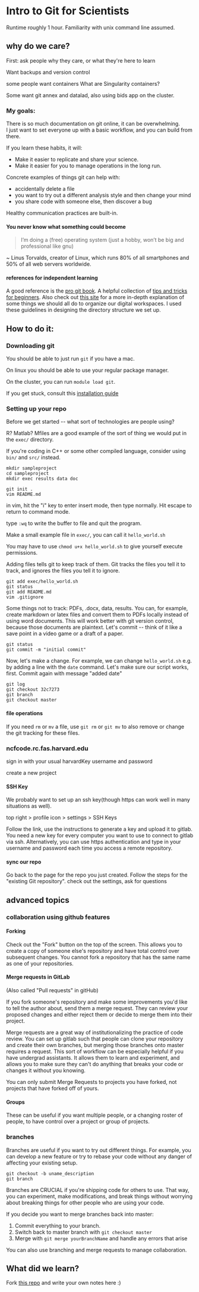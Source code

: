 # Intro to Git for Scientists
Runtime roughly 1 hour. Familiarity with unix command line assumed.

## why do we care?
First: ask people why they care, or what they're here to learn

Want backups and version control

some people want containers
What are Singularity containers?

Some want git annex and datalad, also using bids app on the cluster.

### My goals:
There is so much documentation on git online, it can be overwhelming.  
I just want to set everyone up with a basic workflow, and you can build from there.

If you learn these habits, it will:
- Make it easier to replicate and share your science.
- Make it easier for you to manage operations in the long run.

Concrete examples of things git can help with:
- accidentally delete a file
- you want to try out a different analysis style and then change your mind
- you share code with someone else, then discover a bug

Healthy communication practices are built-in.

#### You never know what something could become

> I’m doing a (free) operating system (just a hobby, won’t be big and
> professional like gnu)

~ Linus Torvalds, creator of Linux, which runs 80% of all smartphones and 50% of all web servers worldwide.

#### references for independent learning
A good reference is the [pro git book](https://git-scm.com/book/en/v2).
A helpful collection of [tips and tricks for beginners](http://ohshitgit.com).
Also check out [this site](https://swcarpentry.github.io/good-enough-practices-in-scientific-computing/) for a more in-depth explanation of some things we should all do to organize our digital workspaces. I used these guidelines in designing the directory structure we set up.

## How to do it:

### Downloading git

You should be able to just run `git` if you have a mac.

On linux you should be able to use your regular package manager.

On the cluster, you can run `module load git`.

If you get stuck, consult this [installation guide](https://git-scm.com/book/en/v2/Getting-Started-Installing-Git)

### Setting up your repo

Before we get started -- what sort of technologies are people using?

R? Matlab? Mfiles are a good example of the sort of thing we would put in the `exec/` directory.

If you're coding in C++ or some other compiled language, consider using `bin/` and `src/` instead.

```
mkdir sampleproject
cd sampleproject
mkdir exec results data doc
```

```
git init .
vim README.md
```
in vim, hit the "i" key to enter insert mode, then type normally.  Hit escape to return to command mode.

type `:wq` to write the buffer to file and quit the program.

Make a small example file in `exec/`, you can call it `hello_world.sh`

You may have to use `chmod u+x hello_world.sh` to give yourself execute permissions.

Adding files tells git to keep track of them. Git tracks the files you tell it to track, and ignores the files you tell it to ignore.

```
git add exec/hello_world.sh
git status
git add README.md
vim .gitignore
```
Some things not to track: PDFs, .docx, data, results.
You can, for example, create markdown or latex files and convert them to PDFs locally instead of using word documents. This will work better with git version control, because those documents are plaintext.
Let's commit -- think of it like a save point in a video game or a draft of a paper.

```
git status
git commit -m "initial commit"
```
Now, let's make a change.
For example, we can change `hello_world.sh` e.g. by adding a line with the `date` command.
Let's make sure our script works, first.
Commit again with message "added date"

```
git log
git checkout 32c7273
git branch
git checkout master
```
#### file operations

If you need `rm` or  `mv` a file, use  `git rm` or `git mv` to also remove or change the git tracking for these files.

### ncfcode.rc.fas.harvard.edu
sign in with your usual harvardKey username and password

create a new project

#### SSH Key
We probably want to set up an ssh key(though https can work well in many situations as well).

top right > profile icon > settings > SSH Keys

Follow the link, use the instructions to generate a key and upload it to gitlab.
You need a new key for every computer you want to use to connect to gitlab via ssh.
Alternatively, you can use https authentication and type in your username and password each time you access a remote repository.

#### sync our repo
Go back to the page for the repo you just created.
Follow the steps for the "existing Git repository".
check out the settings, ask for questions

## advanced topics

### collaboration using github features

#### Forking
Check out the "Fork" button on the top of the screen. This allows you to create a copy of someone else's repository and have total control over subsequent changes. You cannot fork a repository that has the same name as one of your repositories.

#### Merge requests in GitLab

(Also called "Pull requests" in gitHub)

If you fork someone's repository and make some improvements you'd like to tell the author about, send them a merge request.  They can review your proposed changes and either reject them or decide to merge them into their project.

Merge requests are a great way of institutionalizing the practice of code review.
You can set up gitlab such that people can clone your repository and create their own branches, but merging those branches onto master requires a request. 
This sort of workflow can be especially helpful if you have undergrad assistants. 
It allows them to learn and experiment, and allows you to make sure they can't do anything that breaks your code or changes it without you knowing.

You can only submit Merge Requests to projects you have forked, not projects that have forked off of yours.

#### Groups
These can be useful if you want multiple people, or a changing roster of people, to have control over a project or group of projects.

### branches
Branches are useful if you want to try out different things.
For example, you can develop a new feature or try to rebase your code without any danger of affecting your existing setup.

```
git checkout -b uname_description
git branch
```
Branches are CRUCIAL if you're shipping code for others to use.  That way, you can experiment, make modifications, and break things without worrying about breaking things for other people who are using your code.

If you decide you want to merge branches back into master:

1. Commit everything to your branch.
2. Switch back to master branch with `git checkout master`
3. Merge with `git merge yourBranchName` and handle any errors that arise

You can also use branching and merge requests to manage collaboration.

## What did we learn?
Fork [this repo](https://ncfcode.rc.fas.harvard.edu/hhoke/sampleProject_share) and write your own notes here :)
